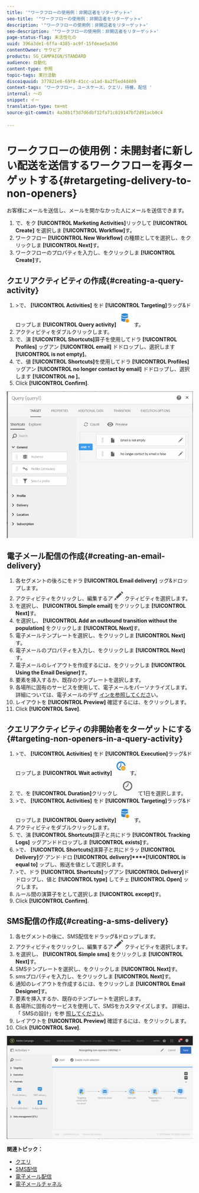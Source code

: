 ```yaml
---
title: '"ワークフローの使用例：非開店者をリターゲット»'
seo-title: '"ワークフローの使用例：非開店者をリターゲット»'
description: '"ワークフローの使用例：非開店者をリターゲット»'
seo-description: '"ワークフローの使用例：非開店者をリターゲット»'
page-status-flag: 未活性化の
uuid: 396a3de1-6ffa-4385-ac9f-15fdeae5a366
contentOwner: サウビア
products: SG_CAMPAIGN/STANDARD
audience: 自動化
content-type: 参照
topic-tags: 実行活動
discoiquuid: 377821e6-69f8-41cc-a1ad-8a2f5ed4d409
context-tags: 'ワークフロー，ユースケース，クエリ，待機，配信 '
internal: 〜の
snippet: イー
translation-type: tm+mt
source-git-commit: 4a38b1f3d7d6dbf12fa71c819147bf2d91acb0c4

---
```



# ワークフローの使用例：未開封者に新しい配送を送信するワークフローを再ターゲットする{#retargeting-delivery-to-non-openers}

お客様にメールを送信し、メールを開かなかった人にメールを送信できます。

1. で、をク **[!UICONTROL Marketing Activities]**&#x200B;リックして **[!UICONTROL Create]** を選択しま **[!UICONTROL Workflow]**&#x200B;す。
1. ワークフロー **[!UICONTROL New Workflow]** の種類としてを選択し、をクリックしま **[!UICONTROL Next]**&#x200B;す。
1. ワークフローのプロパティを入力し、をクリックしま **[!UICONTROL Create]**&#x200B;す。

## クエリアクティビティの作成{#creating-a-query-activity}

1. &gt;で、 **[!UICONTROL Activities]** をド **[!UICONTROL Targeting]**&#x200B;ラッグ&amp;ドロップしま **[!UICONTROL Query activity]**![](assets/query.png)す。
1. アクティビティをダブルクリックします。
1. で、演 **[!UICONTROL Shortcuts]**&#x200B;算子を使用してドラ **[!UICONTROL Profiles]** ッグアン **[!UICONTROL email]** ドドロップし、選択します **[!UICONTROL is not empty]**。
1. で、値 **[!UICONTROL Shortcuts]**&#x200B;を使用してドラ **[!UICONTROL Profiles]** ッグアン **[!UICONTROL no longer contact by email]** ドドロップし、選択します **[!UICONTROL no ]**。
1. Click **[!UICONTROL Confirm]**.

![](assets/wf-complement-query.png)

## 電子メール配信の作成{#creating-an-email-delivery}

1. 各セグメントの後ろにをドラ **[!UICONTROL Email delivery]** ッグ&amp;ドロップします。
1. アクティビティをクリックし、編集するア ![](assets/edit_darkgrey-24px.png) クティビティを選択します。
1. を選択し、 **[!UICONTROL Simple email]** をクリックしま **[!UICONTROL Next]**&#x200B;す。
1. を選択し、 **[!UICONTROL Add an outbound transition without the population]** をクリックしま **[!UICONTROL Next]**&#x200B;す。
1. 電子メールテンプレートを選択し、をクリックしま **[!UICONTROL Next]**&#x200B;す。
1. 電子メールのプロパティを入力し、をクリックしま **[!UICONTROL Next]**&#x200B;す。
1. 電子メールのレイアウトを作成するには、をクリックしま **[!UICONTROL Using the Email Designer]**&#x200B;す。
1. 要素を挿入するか、既存のテンプレートを選択します。
1. 各場所に固有のサービスを使用して、電子メールをパーソナライズします。詳細については、電子メールのデザ [インを参照してくださ](../../designing/using/designing-from-scratch.md#designing-an-email-content-from-scratch)い。
1. レイアウトを **[!UICONTROL Preview]** 確認するには、をクリックします。
1. Click **[!UICONTROL Save]**.

## クエリアクティビティの非開始者をターゲットにする{#targeting-non-openers-in-a-query-activity}

1. &gt;で、 **[!UICONTROL Activities]** をド **[!UICONTROL Execution]**&#x200B;ラッグ&amp;ドロップしま **[!UICONTROL Wait activity]**![](assets/wait.png)す。
1. で、を **[!UICONTROL Duration]**&#x200B;クリックし ![](assets/duration-icon.png) て1日を選択します。
1. &gt;で、 **[!UICONTROL Activities]** をド **[!UICONTROL Targeting]**&#x200B;ラッグ&amp;ドロップしま **[!UICONTROL Query activity]**![](assets/query.png)す。
1. アクティビティをダブルクリックします。
1. で、演 **[!UICONTROL Shortcuts]**&#x200B;算子と共にドラ **[!UICONTROL Tracking Logs]** ッグアンドドロップしま **[!UICONTROL exists]**&#x200B;す。
1. &gt;で、 **[!UICONTROL Shortcuts]**&#x200B;演算子と共にドラッ **[!UICONTROL Delivery]**&#x200B;グ·アンド·ドロ **[!UICONTROL delivery]****[!UICONTROL is equal to]** ップし、搬送を値として選択します。
1. &gt;で、ドラ **[!UICONTROL Shortcuts]**&#x200B;ッグアン **[!UICONTROL Delivery]**&#x200B;ドドロップし、値と **[!UICONTROL type]** してチェ **[!UICONTROL Open]** ックします。
1. ルール間の演算子をとして選択しま **[!UICONTROL except]**&#x200B;す。
1. Click **[!UICONTROL Confirm]**.

## SMS配信の作成{#creating-a-sms-delivery}

1. 各セグメントの後に、SMS配信をドラッグ&amp;ドロップします。
1. アクティビティをクリックし、編集するア ![](assets/edit_darkgrey-24px.png) クティビティを選択します。
1. を選択し、 **[!UICONTROL Simple sms]** をクリックしま **[!UICONTROL Next]**&#x200B;す。
1. SMSテンプレートを選択し、をクリックしま **[!UICONTROL Next]**&#x200B;す。
1. smsプロパティを入力し、をクリックしま **[!UICONTROL Next]**&#x200B;す。
1. 通知のレイアウトを作成するには、をクリックしま **[!UICONTROL Email Designer]**&#x200B;す。
1. 要素を挿入するか、既存のテンプレートを選択します。
1. 各場所に固有のサービスを使用して、SMSをカスタマイズします。
詳細は、「 SMSの設計」を参 [照してください](../../channels/using/creating-an-sms-message.md)。
1. レイアウトを **[!UICONTROL Preview]** 確認するには、をクリックします。
1. Click **[!UICONTROL Save]**.

![](assets/wf-retargeting-non-openers.png)

**関連トピック：**

* [クエリ](../../automating/using/query.md)
* [SMS配信](../../automating/using/sms-delivery.md)
* [電子メール配信](../../automating/using/email-delivery.md)
* [電子メールチャネル](../../channels/using/creating-an-email.md)
